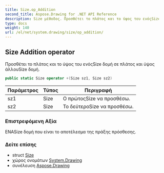 ```yaml
---
title: Size.op_Addition
second_title: Aspose.Drawing for .NET API Reference
description: Size μέθοδος. Προσθέτει το πλάτος και το ύψος του ενόςSize δομή σε πλάτος και ύψος άλλουSize δομή.
type: docs
weight: 140
url: /el/net/system.drawing/size/op_addition/
---
```

## Size Addition operator

Προσθέτει το πλάτος και το ύψος του ενόςSize δομή σε πλάτος και ύψος άλλουSize δομή.

```csharp
public static Size operator +(Size sz1, Size sz2)
```

| Παράμετρος | Τύπος | Περιγραφή |
| --- | --- | --- |
| sz1 | Size | Ο πρώτοςSize να προσθέσω. |
| sz2 | Size | Το δεύτεροSize να προσθέσω. |

### Επιστρεφόμενη Αξία

ΕΝΑSize δομή που είναι το αποτέλεσμα της πράξης πρόσθεσης.

### Δείτε επίσης

* struct [Size](../)
* χώρος ονομάτων [System.Drawing](../../size/)
* συνέλευση [Aspose.Drawing](../../../)



